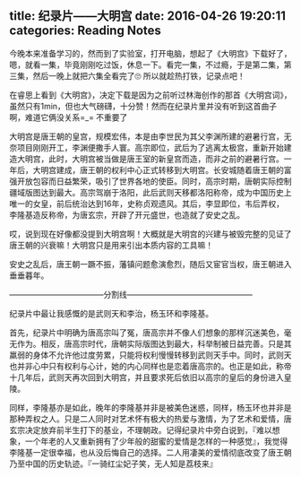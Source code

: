 title: 纪录片——大明宫
date: 2016-04-26 19:20:11
categories: Reading Notes
---

今晚本来准备学习的，然而到了实验室，打开电脑，想起了《大明宫》下载好了，嗯，就看一集，毕竟刚刚吃过饭，休息一下。看完一集，不过瘾，于是第二集，第三集，然后一晚上就把六集全看完了🙄 所以就趁热打铁，记录点吧！

在睿思上看到《大明宫》，决定下载是因为之前听过林海创作的那首《大明宫词》，虽然只有1min，但也大气磅礴，十分赞！然而在纪录片里并没有听到这首曲子啊，难道它俩没关系=_= 不重要了

大明宫是唐王朝的皇宫，规模宏伟，本是由李世民为其父李渊所建的避暑行宫，无奈项目刚刚开工，李渊便撒手人寰。高宗即位，武后为了逃离太极宫，重新开始建造大明宫，此时，大明宫被当做是唐王室的新皇宫而造，而非之前的避暑行宫。一年后，大明宫建成，唐王朝的权利中心正式转移到大明宫。长安城随着唐王朝的富强开放包容而日益繁荣，吸引了世界各地的使臣。同时，高宗时期，唐朝实际控制疆域版图达到最大。高宗驾崩于洛阳，此后武则天移都洛阳称帝，成为中国历史上唯一的女皇，前后统治达到16年，史称贞观遗风。其后，李显即位，韦后弄权，李隆基造反称帝，为唐玄宗，开辟了开元盛世，也造就了安史之乱。

哎，说到现在好像都没提到大明宫啊！大概就是大明宫的兴建与被毁完整的见证了唐王朝的兴衰嘛！大明宫只是用来引出本质内容的工具嘛！

安史之乱后，唐王朝一蹶不振，藩镇问题愈演愈烈，随后又宦官当权，唐王朝进入垂垂暮年。

————————————分割线————————————————

纪录片中最让我感慨的是武则天和李治，杨玉环和李隆基。

首先，纪录片中明确为唐高宗叫了冤，唐高宗并不像人们想象的那样沉迷美色，毫无作为。相反，唐高宗时代，唐朝实际版图达到最大，科举制被日益完善。只是其羸弱的身体不允许他过度劳累，只能将权利慢慢转移到武则天手中。同时，武则天也并非心中只有权利与心计，她的内心同样也是恋着唐高宗的。也正是如此，称帝十几年后，武则天再次回到大明宫，并且要求死后依旧以高宗的皇后的身份进入皇陵。

同样，李隆基亦是如此，晚年的李隆基并非是被美色迷惑，同样，杨玉环也并非是那种弄权之人。只是二人同时对艺术怀有极大的热爱与激情，为了艺术和爱情，唐玄宗决定放弃前半生打下的基业，不理朝政。记得纪录片中旁白说到，『难以想象，一个年老的人又重新拥有了少年般的甜蜜的爱情是怎样的一种感觉』，我觉得李隆基一定很幸福，也从没后悔自己的选择。二人用凄美的爱情彻底改变了唐王朝乃至中国的历史轨迹。『一骑红尘妃子笑，无人知是荔枝来』
